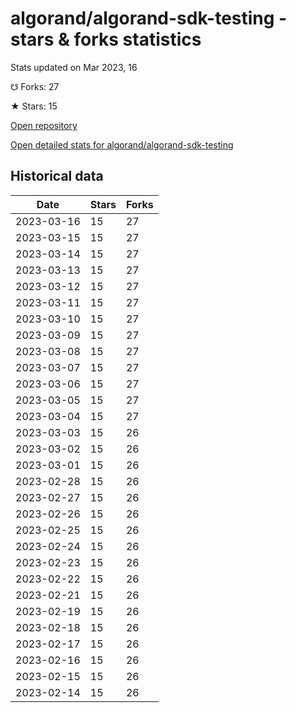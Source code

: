 # algorand/algorand-sdk-testing - stars & forks statistics

Stats updated on Mar 2023, 16

☋ Forks: 27

★ Stars: 15

[Open repository](https://github.com/algorand/algorand-sdk-testing)

[Open detailed stats for algorand/algorand-sdk-testing](https://reviewgithub.com/rep/algorand/algorand-sdk-testing)

## Historical data
| Date | Stars | Forks |
|------|-------|-------|
| 2023-03-16 | 15 | 27 | 
| 2023-03-15 | 15 | 27 | 
| 2023-03-14 | 15 | 27 | 
| 2023-03-13 | 15 | 27 | 
| 2023-03-12 | 15 | 27 | 
| 2023-03-11 | 15 | 27 | 
| 2023-03-10 | 15 | 27 | 
| 2023-03-09 | 15 | 27 | 
| 2023-03-08 | 15 | 27 | 
| 2023-03-07 | 15 | 27 | 
| 2023-03-06 | 15 | 27 | 
| 2023-03-05 | 15 | 27 | 
| 2023-03-04 | 15 | 27 | 
| 2023-03-03 | 15 | 26 | 
| 2023-03-02 | 15 | 26 | 
| 2023-03-01 | 15 | 26 | 
| 2023-02-28 | 15 | 26 | 
| 2023-02-27 | 15 | 26 | 
| 2023-02-26 | 15 | 26 | 
| 2023-02-25 | 15 | 26 | 
| 2023-02-24 | 15 | 26 | 
| 2023-02-23 | 15 | 26 | 
| 2023-02-22 | 15 | 26 | 
| 2023-02-21 | 15 | 26 | 
| 2023-02-19 | 15 | 26 | 
| 2023-02-18 | 15 | 26 | 
| 2023-02-17 | 15 | 26 | 
| 2023-02-16 | 15 | 26 | 
| 2023-02-15 | 15 | 26 | 
| 2023-02-14 | 15 | 26 | 

